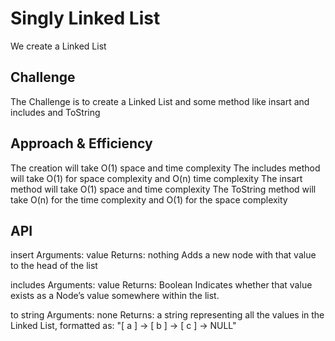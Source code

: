 # Singly Linked List
We create a Linked List 

## Challenge
The Challenge is to create a Linked List and some method like insart and includes and ToString

## Approach & Efficiency
The creation will take O(1) space and time complexity
The includes method will take O(1) for space complexity and O(n) time complexity
The insart method will take O(1) space and time complexity
The ToString method will take O(n) for the time complexity and O(1) for the space complexity

## API
insert
Arguments: value
Returns: nothing
Adds a new node with that value to the head of the list 

includes
Arguments: value
Returns: Boolean
Indicates whether that value exists as a Node’s value somewhere within the list.

to string
Arguments: none
Returns: a string representing all the values in the Linked List, formatted as:
"[ a ] -> [ b ] -> [ c ] -> NULL"
